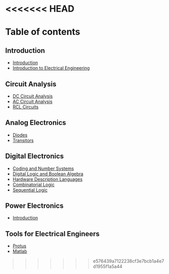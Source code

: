 <<<<<<< HEAD
=======
# Table of contents

## Introduction

* [Introduction](README.md)
* [Introduction to Electrical Engineering](introduction/introduction-to-electrical-engineering.md)

## Circuit Analysis

* [DC Circuit Analysis](circuit-analysis/dc-circuit-analysis.md)
* [AC Circuit Analysis](circuit-analysis/ac-circuit-analysis.md)
* [RCL Circuits](circuit-analysis/rcl-circuits.md)

## Analog Electronics

* [Diodes](analog-electronics/diodes.md)
* [Transitors](analog-electronics/transitors.md)

## Digital Electronics

* [Coding and Number Systems](digital-electronics/coding-and-number-systems.md)
* [Digital Logic and Boolean Algebra](digital-electronics/digital-logic-and-boolean-algebra.md)
* [Hardware Description Languages](digital-electronics/hardware-description-languages.md)
* [Combinatorial Logic](digital-electronics/combinatorial-logic.md)
* [Sequential Logic](digital-electronics/sequential-logic.md)

## Power Electronics

* [Introduction](power-electronics/introduction.md)

## Tools for Electrical Engineers

* [Protus](tools-for-electrical-engineers/protus.md)
* [Matlab](tools-for-electrical-engineers/matlab.md)
>>>>>>> e576439a7122238cf3e7bcb1a4e7d1955f1a5a44
